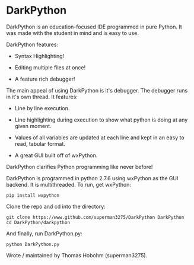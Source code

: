 DarkPython
==========


DarkPython is an education-focused IDE programmed in pure Python. It was made with the student in mind and is easy to use.


DarkPython features:


* Syntax Highlighting!

* Editing multiple files at once!

* A feature rich debugger!


The main appeal of using DarkPython is it's debugger. The debugger runs in it's own thread. It features:


* Line by line execution.

* Line highlighting during execution to show what python is doing at any given moment.

* Values of all variables are updated at each line and kept in an easy to read, tabular format.

* A great GUI built off of wxPython.


DarkPython clarifies Python programming like never before!


DarkPython is programmed in python 2.7.6 using wxPython as the GUI backend. It is multithreaded. To run, get wxPython:

    pip install wxpython

Clone the repo and cd into the directory:

    git clone https://www.github.com/superman3275/DarkPython DarkPython
    cd DarkPython/darkpython

And finally, run DarkPython.py:

    python DarkPython.py


Wrote / maintained by Thomas Hobohm (superman3275).
